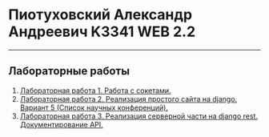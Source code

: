 # Пиотуховский Александр Андреевич K3341 WEB 2.2

---

## **Лабораторные работы**

1. [Лабораторная работа 1. Работа с сокетами.](lab1)
2. [Лабораторная работа 2. Реализация простого сайта на django. Вариант 5 (Список научных конференций).](lab2)
3. [Лабораторная работа 3. Реализация серверной части на django rest. Документирование API.](lab3/intro)
